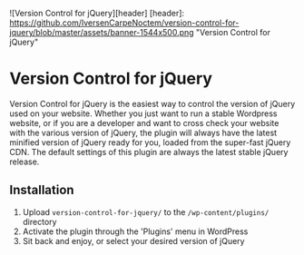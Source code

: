 ![Version Control for jQuery][header]
[header]: https://github.com/IversenCarpeNoctem/version-control-for-jquery/blob/master/assets/banner-1544x500.png "Version Control for jQuery"

# Version Control for jQuery
Version Control for jQuery is the easiest way to control the version of jQuery used on your website. Whether you just want to run a stable Wordpress website, or if you are a developer and want to cross check your website with the various version of jQuery, the plugin will always have the latest minified version of jQuery ready for you, loaded from the super-fast jQuery CDN. The default settings of this plugin are always the latest stable jQuery release.

## Installation
1. Upload `version-control-for-jquery/` to the `/wp-content/plugins/` directory
2. Activate the plugin through the 'Plugins' menu in WordPress
3. Sit back and enjoy, or select your desired version of jQuery
